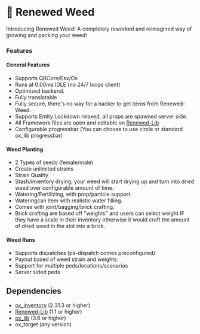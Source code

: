 # 🌱 Renewed Weed

Introducing Renewed Weed! A completely reworked and reimagined way of growing and packing your weed!

### Features

#### General Features

* Supports QBCore/Esx/Ox
* Runs at 0.00ms IDLE (no 24/7 loops client)
* Optimized backend.
* Fully translatable
* Fully secure, there's no way for a hacker to get items from Renewed-Weed.
* Supports Entity Lockdown relaxed, all props are spawned server side.
* All Framework files are open and editable on [Renewed-Lib](https://github.com/Renewed-Scripts/Renewed-Lib)
* Configurable progressbar (You can choose to use circle or standard ox\_lib progressbar)

#### Weed Planting

* 2 Types of seeds (female/male)
* Create unlimited strains
* Strain Quality
* Stash/inventory drying, your weed will start drying up and turn into dried weed over configurable amount of time.
* Watering/Fertilizing, with prop/particle support.
* Wateringcan item with realistic water filling.
* Comes with joint/bagging/brick crafting.
* Brick crafting are based off "weights" and users can select weight IF they have a scale in their inventory otherwise it would craft the amount of dried weed in the slot into a brick.

#### Weed Runs

* Supports dispatches (ps-dispatch comes preconfigured)
* Payout based of weed strain and weights.
* Support for multiple peds/locations/scenarios
* Server sided peds

## Dependencies

* [ox\_inventory](https://github.com/overextended/ox\_inventory) (2.31.3 or higher)
* [Renewed-Lib](https://github.com/Renewed-Scripts/Renewed-Lib) (1.1 or higher)
* [ox\_lib](https://github.com/overextended/ox\_lib) (3.6 or higher)&#x20;
* ox\_target (any version)

